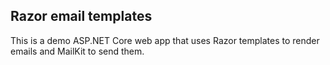 ## Razor email templates

This is a demo ASP.NET Core web app that uses Razor templates to render emails and MailKit to send them. 